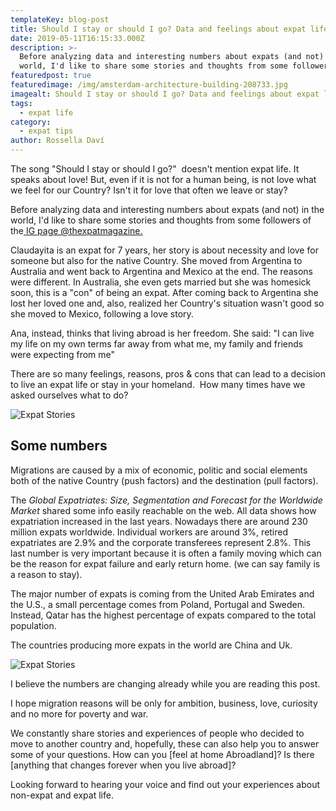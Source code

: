```yaml
---
templateKey: blog-post
title: Should I stay or should I go? Data and feelings about expat life
date: 2019-05-11T16:15:33.000Z
description: >-
  Before analyzing data and interesting numbers about expats (and not) in the
  world, I'd like to share some stories and thoughts from some followers of the
featuredpost: true
featuredimage: /img/amsterdam-architecture-building-208733.jpg
imagealt: Should I stay or should I go? Data and feelings about expat life
tags:
  - expat life
category:
  - expat tips
author: Rossella Daví
---
```


The song "Should I stay or should I go?"  doesn't mention expat life. It speaks about love! But, even if it is not for a human being, is not love what we feel for our Country? Isn't it for love that often we leave or stay?

Before analyzing data and interesting numbers about expats (and not) in the world, I'd like to share some stories and thoughts from some followers of the<a href="https://www.instagram.com/the_expatmagazine/"> IG page @thexpatmagazine.</a>

Claudayita is an expat for 7 years, her story is about necessity and love for someone but also for the native Country. She moved from Argentina to Australia and went back to Argentina and Mexico at the end. The reasons were different. In Australia, she even gets married but she was homesick soon, this is a "con" of being an expat. After coming back to Argentina she lost her loved one and, also, realized her Country's situation wasn't good so she moved to Mexico, following a love story.

Ana, instead, thinks that living abroad is her freedom. She said: "I can live my life on my own terms far away from what me, my family and friends were expecting from me"

There are so many feelings, reasons, pros & cons that can lead to a decision to live an expat life or stay in your homeland.  How many times have we asked ourselves what to do?

![Expat Stories](/img/uploads/2019/05/dubbio.jpg)

## Some numbers

Migrations are caused by a mix of economic, politic and social elements both of the native Country (push factors) and the destination (pull factors).

The _Global Expatriates: Size, Segmentation and Forecast for the Worldwide Market_ shared some info easily reachable on the web. All data shows how expatriation increased in the last years. Nowadays there are around 230 million expats worldwide. Individual workers are around 3%, retired expatriates are 2.9% and the corporate transferees represent 2.8%. This last number is very important because it is often a family moving which can be the reason for expat failure and early return home. (we can say family is a reason to stay).

The major number of expats is coming from the United Arab Emirates and the U.S., a small percentage comes from Poland, Portugal and Sweden. Instead, Qatar has the highest percentage of expats compared to the total population.

The countries producing more expats in the world are China and Uk.

![Expat Stories](/img/uploads/2019/05/statistiche.jpg)

I believe the numbers are changing already while you are reading this post.

I hope migration reasons will be only for ambition, business, love, curiosity and no more for poverty and war.

We constantly share stories and experiences of people who decided to move to another country and, hopefully, these can also help you to answer some of your questions. How can you [feel at home Abroadland]? Is there [anything that changes forever when you live abroad]?

Looking forward to hearing your voice and find out your experiences about non-expat and expat life.
